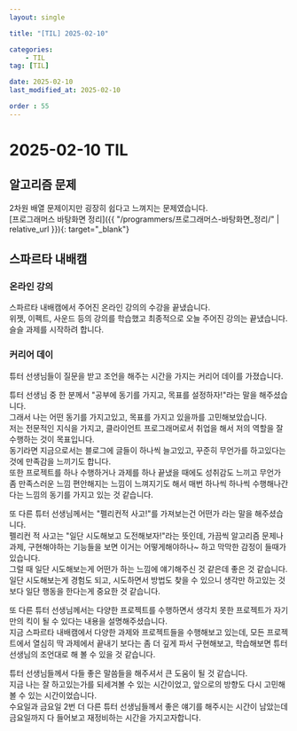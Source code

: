```yaml
---
layout: single

title: "[TIL] 2025-02-10"

categories:
    - TIL
tag: [TIL]

date: 2025-02-10
last_modified_at: 2025-02-10

order : 55
---
```


# 2025-02-10 TIL

## 알고리즘 문제

2차원 배열 문제이지만 굉장히 쉽다고 느껴지는 문제였습니다.  
[프로그래머스 바탕화면 정리]({{ "/programmers/프로그래머스-바탕화면_정리/" | relative_url }}){: target="_blank"}

## 스파르타 내배캠

### 온라인 강의

스파르타 내배캠에서 주어진 온라인 강의의 수강을 끝냈습니다.  
위젯, 이펙트, 사운드 등의 강의를 학습했고 최종적으로 오늘 주어진 강의는 끝냈습니다.  
슬슬 과제를 시작하려 합니다.

### 커리어 데이

튜터 선생님들이 질문을 받고 조언을 해주는 시간을 가지는 커리어 데이를 가졌습니다.

튜터 선생님 중 한 분께서 "공부에 동기를 가지고, 목표를 설정하자!"라는 말을 해주셨습니다.  
그래서 나는 어떤 동기를 가지고있고, 목표를 가지고 있을까를 고민해보았습니다.  
저는 전문적인 지식을 가지고, 클라이언트 프로그래머로서 취업을 해서 저의 역할을 잘 수행하는 것이 목표입니다.  
동기라면 지금으로서는 블로그에 글들이 하나씩 늘고있고, 꾸준히 무언가를 하고있다는 것에 만족감을 느끼기도 합니다.  
또한 프로젝트를 하나 수행하거나 과제를 하나 끝냈을 때에도 성취감도 느끼고 무언가 좀 만족스러운 느낌 편안해지는 느낌이 느껴지기도 해서 매번 하나씩 하나씩 수행해나간다는 느낌의 동기를 가지고 있는 것 같습니다.  

또 다른 튜터 선생님께서는 "펠리컨적 사고!"를 가져보는건 어떤가 라는 말을 해주셨습니다.  
펠리컨 적 사고는 "일단 시도해보고 도전해보자!"라는 뜻인데, 가끔씩 알고리즘 문제나 과제, 구현해야하는 기능들을 보면 이거는 어떻게해야하나~ 하고 막막한 감정이 들때가 있습니다.  
그럴 때 일단 시도해보는게 어떤가 하는 느낌에 얘기해주신 것 같은데 좋은 것 같습니다.  
일단 시도해보는게 경험도 되고, 시도하면서 방법도 찾을 수 있으니 생각만 하고있는 것보다 일단 행동을 한다는게 중요한 것 같습니다.

또 다른 튜터 선생님께서는 다양한 프로젝트를 수행하면서 생각치 못한 프로젝트가 자기만의 킥이 될 수 있다는 내용을 설명해주셨습니다.  
지금 스파르타 내배캠에서 다양한 과제와 프로젝트들을 수행해보고 있는데, 모든 프로젝트에서 열심히 딱 과제에서 끝내기 보다는 좀 더 깊게 파서 구현해보고, 학습해보면 튜터 선생님의 조언대로 해 볼 수 있을 것 같습니다.

튜터 선생님들께서 다들 좋은 말씀들을 해주셔서 큰 도움이 될 것 같습니다.  
지금 나는 잘 하고있는가를 되세겨볼 수 있는 시간이었고, 앞으로의 방향도 다시 고민해 볼 수 있는 시간이었습니다.  
수요일과 금요일 2번 더 다른 튜터 선생님들께서 좋은 얘기를 해주시는 시간이 남았는데 금요일까지 다 들어보고 재정비하는 시간을 가지고자합니다.